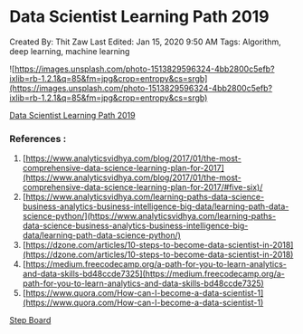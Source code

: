 # Data Scientist Learning Path 2019

Created By: Thit Zaw
Last Edited: Jan 15, 2020 9:50 AM
Tags: Algorithm, deep learning, machine learning

![https://images.unsplash.com/photo-1513829596324-4bb2800c5efb?ixlib=rb-1.2.1&q=85&fm=jpg&crop=entropy&cs=srgb](https://images.unsplash.com/photo-1513829596324-4bb2800c5efb?ixlib=rb-1.2.1&q=85&fm=jpg&crop=entropy&cs=srgb)

[Data Scientist Learning Path 2019](https://medium.com/ml-research-lab/data-scientist-learning-path-2018-a82e67d49d8e)

### References :

1. [https://www.analyticsvidhya.com/blog/2017/01/the-most-comprehensive-data-science-learning-plan-for-2017](https://www.analyticsvidhya.com/blog/2017/01/the-most-comprehensive-data-science-learning-plan-for-2017/#five-six)/
2. [https://www.analyticsvidhya.com/learning-paths-data-science-business-analytics-business-intelligence-big-data/learning-path-data-science-python/](https://www.analyticsvidhya.com/learning-paths-data-science-business-analytics-business-intelligence-big-data/learning-path-data-science-python/)
3. [https://dzone.com/articles/10-steps-to-become-data-scientist-in-2018](https://dzone.com/articles/10-steps-to-become-data-scientist-in-2018)
4. [https://medium.freecodecamp.org/a-path-for-you-to-learn-analytics-and-data-skills-bd48ccde7325](https://medium.freecodecamp.org/a-path-for-you-to-learn-analytics-and-data-skills-bd48ccde7325)
5. [https://www.quora.com/How-can-I-become-a-data-scientist-1](https://www.quora.com/How-can-I-become-a-data-scientist-1)

[Step Board](Data%20Scientist%20Learning%20Path%202019/Step%20Board.csv)